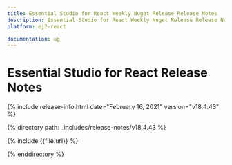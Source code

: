```yaml
---
title: Essential Studio for React Weekly Nuget Release Release Notes  
description: Essential Studio for React Weekly Nuget Release Release Notes  
platform: ej2-react

documentation: ug
---
```


# Essential Studio for  React  Release Notes  

{% include release-info.html date="February 16, 2021"   version="v18.4.43"  %} 

{% directory path: _includes/release-notes/v18.4.43 %}

{% include {{file.url}} %}

{% enddirectory %}
